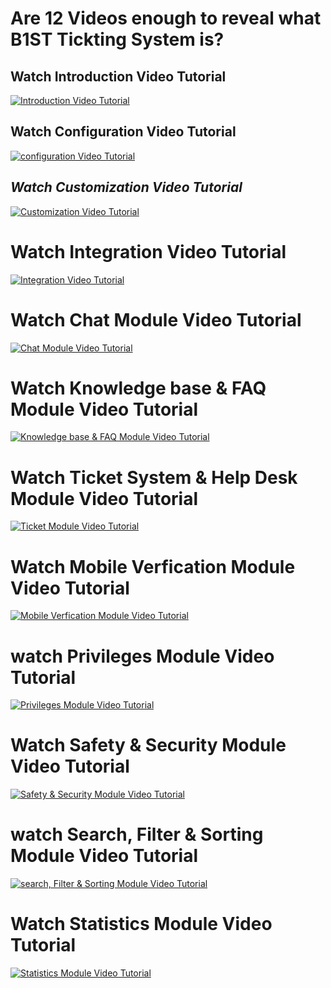 Are 12 Videos enough to reveal what B1ST Tickting System is?
====

Watch Introduction Video Tutorial
-----

[![Introduction Video Tutorial](img/intro.png)](https://vimeo.com/656342336 "Introduction Video Tutorial")


**Watch Configuration Video Tutorial**
----

[![configuration Video Tutorial](img/configuration.png)](https://vimeo.com/manage/videos/656346599 "Configuration Video Tutorial")

*Watch Customization Video Tutorial*
---

[![Customization Video Tutorial](img/customization.png)](https://vimeo.com/656349727 "Customization Video Tutorial")



**Watch Integration Video Tutorial**
====

[![Integration Video Tutorial](img/integration.png)](https://vimeo.com/656352047 "Integration Video Tutorial")


Watch Chat Module Video Tutorial
====

[![Chat Module Video Tutorial](img/chat.png)](https://vimeo.com/656343627 "Chat Module Video Tutorial")


Watch Knowledge base & FAQ Module Video Tutorial
====

[![Knowledge base & FAQ Module Video Tutorial](img/kb.png)](https://vimeo.com/656352532 "Knowledge base & FAQ Module Video Tutorial")


Watch Ticket System & Help Desk  Module Video Tutorial
====

[![Ticket Module Video Tutorial](img/ticket.png)](https://vimeo.com/656362717 "Ticket Module Video Tutorial")


Watch Mobile Verfication Module Video Tutorial
====

[![Mobile Verfication Module Video Tutorial](img/verfication.png)](https://vimeo.com/656365130 "Mobile Verfication Module Video Tutorial")


watch Privileges Module Video Tutorial
=====

[![Privileges Module Video Tutorial](img/privileges.png)](https://vimeo.com/656355268 "Privileges Module Video Tutorial")


Watch Safety & Security Module Video Tutorial
====

[![Safety & Security Module Video Tutorial](img/safety.png)](https://vimeo.com/656358430 "Safety & Security Module Video Tutorial")


watch Search, Filter & Sorting Module Video Tutorial
=

[![search, Filter & Sorting Module Video Tutorial](img/search.png)](https://vimeo.com/656360388 "Search, Filter & Sorting Module Video Tutorial")


Watch Statistics Module Video Tutorial
===

[![Statistics Module Video Tutorial](img/statistics.png)](https://vimeo.com/656362253 "Statistics Module Video Tutorial")





